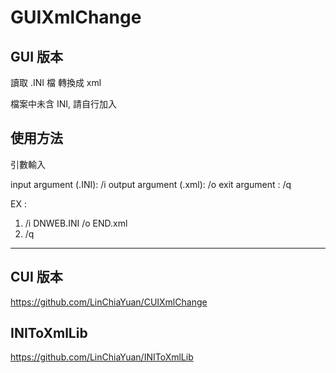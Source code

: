 # GUIXmlChange

## GUI 版本

讀取 .INI 檔 轉換成 xml

檔案中未含 INI, 請自行加入

## 使用方法

引數輸入

input  argument (.INI): /i
output argument (.xml): /o
exit   argument : /q

EX : 
1. /i DNWEB.INI /o END.xml 
2. /q

-----------------------------

##  CUI 版本

https://github.com/LinChiaYuan/CUIXmlChange

## INIToXmlLib

https://github.com/LinChiaYuan/INIToXmlLib

